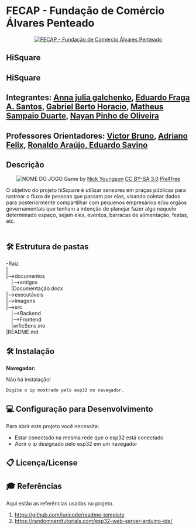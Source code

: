 # FECAP - Fundação de Comércio Álvares Penteado

<p align="center">
<a href= "https://www.fecap.br/"><img src="https://encrypted-tbn0.gstatic.com/images?q=tbn:ANd9GcRhZPrRa89Kma0ZZogxm0pi-tCn_TLKeHGVxywp-LXAFGR3B1DPouAJYHgKZGV0XTEf4AE&usqp=CAU" alt="FECAP - Fundação de Comércio Álvares Penteado" border="0"></a>
</p>

## HiSquare

## HiSquare

## Integrantes: <a href="https://www.linkedin.com/in/victorbarq/">Anna julia galchenko</a>, <a href="https://www.linkedin.com/in/victorbarq/">Eduardo Fraga A. Santos</a>, <a href="https://www.linkedin.com/in/victorbarq/">Gabriel Berto Horacio</a>, <a href="https://www.linkedin.com/in/victorbarq/">Matheus Sampaio Duarte</a>, <a href="https://www.linkedin.com/in/victorbarq/">Nayan Pinho de Oliveira</a>

## Professores Orientadores: <a href="https://www.linkedin.com/in/victorbarq/">Victor Bruno</a>, <a href="https://www.linkedin.com/in/victorbarq/">Adriano Felix</a>, <a href="https://www.linkedin.com/in/victorbarq/">Ronaldo Araújo, <a href="https://www.linkedin.com/in/victorbarq/">Eduardo Savino</a>

## Descrição

<p align="center">
<img src="https://pix4free.org/assets/library/2021-01-20/originals/game.jpg" alt="NOME DO JOGO" border="0">
  Game by <a href="http://www.nyphotographic.com/">Nick Youngson</a> <a rel="license" href="https://creativecommons.org/licenses/by-sa/3.0/">CC BY-SA 3.0</a> <a href="http://pix4free.org/">Pix4free</a>
</p>


O objetivo do projeto hiSquare é utilizar sensores em praças públicas para rastrear o fluxo de pessoas que passam por elas, visando coletar dados para posteriormente
compartilhar com pequenos empresários e/ou orgãos governamentais que tenham a intenção de planejar fazer algo naquele determinado espaço, sejam eles, eventos, barracas
de alimentação, festas, etc.
<br><br>


## 🛠 Estrutura de pastas

-Raiz<br>
|<br>
|-->documentos<br>
  &emsp;|-->antigos<br>
  &emsp;|Documentação.docx<br>
|-->executáveis<br>
|-->imagens<br>
|-->src<br>
  &emsp;|-->Backend<br>
  &emsp;|-->Frontend<br>
  &emsp;|wificSens.ino<br>
|README.md<br>

## 🛠 Instalação

<b>Navegador:</b>

Não há instalação!
```sh
Digite o ip mostrado pelo esp32 no navegador.
```

## 💻 Configuração para Desenvolvimento

Para abrir este projeto você necessita:
  
  - Estar conectado na mesma rede que o esp32 está conectado
  - Abrir o ip designado pelo esp32 em um navegador


## 📋 Licença/License


## 🎓 Referências

Aqui estão as referências usadas no projeto.

1. <https://github.com/iuricode/readme-template>
2. <https://randomnerdtutorials.com/esp32-web-server-arduino-ide/>
